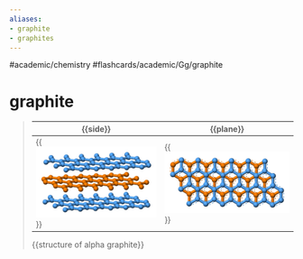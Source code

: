```yaml
---
aliases:
- graphite
- graphites
---
```


#academic/chemistry #flashcards/academic/Gg/graphite

# graphite

> | {{side}} | {{plane}} |
> |-|-|
> | {{![side view of alpha graphite](../attachments/Graphite-layers-side-3D-balls.png)}} | {{![top view of alpha graphite](../attachments/Graphite-layers-top-3D-balls.png)}} |
>
> {{structure of alpha graphite}}
